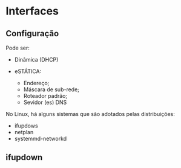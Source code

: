 # Interfaces 

## Configuração 

Pode ser:

- Dinâmica (DHCP)
- eSTÁTICA: 

    - Endereço;
    - Máscara de sub-rede;
    - Roteador padrão;
    - Sevidor (es) DNS 

No Linux, há alguns sistemas que são adotados pelas distribuições:

- ifupdows
- netplan
- systemmd-networkd 

## ifupdown
